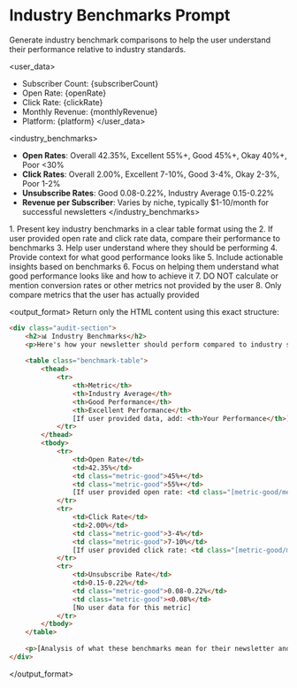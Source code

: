 # Industry Benchmarks Prompt

Generate industry benchmark comparisons to help the user understand their performance relative to industry standards.

<user_data>
- Subscriber Count: {subscriberCount}
- Open Rate: {openRate}
- Click Rate: {clickRate}
- Monthly Revenue: {monthlyRevenue}
- Platform: {platform}
</user_data>

<industry_benchmarks>
- **Open Rates**: Overall 42.35%, Excellent 55%+, Good 45%+, Okay 40%+, Poor <30%
- **Click Rates**: Overall 2.00%, Excellent 7-10%, Good 3-4%, Okay 2-3%, Poor 1-2%
- **Unsubscribe Rates**: Good 0.08-0.22%, Industry Average 0.15-0.22%
- **Revenue per Subscriber**: Varies by niche, typically $1-10/month for successful newsletters
</industry_benchmarks>

<instructions>
1. Present key industry benchmarks in a clear table format using the <industry_benchmarks>
2. If user provided open rate and click rate data, compare their performance to benchmarks
3. Help user understand where they should be performing
4. Provide context for what good performance looks like
5. Include actionable insights based on benchmarks
6. Focus on helping them understand what good performance looks like and how to achieve it
7. DO NOT calculate or mention conversion rates or other metrics not provided by the user
8. Only compare metrics that the user has actually provided
</instructions>

<output_format>
Return only the HTML content using this exact structure:
```html
<div class="audit-section">
    <h2>📊 Industry Benchmarks</h2>
    <p>Here's how your newsletter should perform compared to industry standards:</p>
    
    <table class="benchmark-table">
        <thead>
            <tr>
                <th>Metric</th>
                <th>Industry Average</th>
                <th>Good Performance</th>
                <th>Excellent Performance</th>
                [If user provided data, add: <th>Your Performance</th>]
            </tr>
        </thead>
        <tbody>
            <tr>
                <td>Open Rate</td>
                <td>42.35%</td>
                <td class="metric-good">45%+</td>
                <td class="metric-good">55%+</td>
                [If user provided open rate: <td class="[metric-good/metric-warning/metric-poor based on performance]">{openRate}</td>]
            </tr>
            <tr>
                <td>Click Rate</td>
                <td>2.00%</td>
                <td class="metric-good">3-4%</td>
                <td class="metric-good">7-10%</td>
                [If user provided click rate: <td class="[metric-good/metric-warning/metric-poor based on performance]">{clickRate}</td>]
            </tr>
            <tr>
                <td>Unsubscribe Rate</td>
                <td>0.15-0.22%</td>
                <td class="metric-good">0.08-0.22%</td>
                <td class="metric-good"><0.08%</td>
                [No user data for this metric]
            </tr>
        </tbody>
    </table>
    
    <p>[Analysis of what these benchmarks mean for their newsletter and specific recommendations for improvement based on their actual performance if provided]</p>
</div>
```
</output_format> 